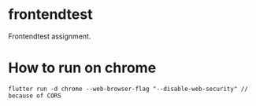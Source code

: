 # frontendtest

Frontendtest assignment.

# How to run on chrome

```
flutter run -d chrome --web-browser-flag "--disable-web-security" // because of CORS
```
